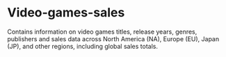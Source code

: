 # Video-games-sales
Contains information on video games titles, release years, genres, publishers and sales data across North America (NA), Europe (EU), Japan (JP), and other regions, including global sales totals. 
